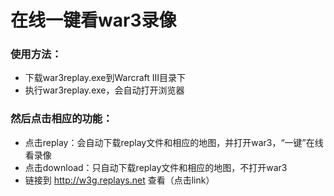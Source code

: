 # 在线一键看war3录像

### 使用方法：

* 下载war3replay.exe到Warcraft III目录下
* 执行war3replay.exe，会自动打开浏览器

### 然后点击相应的功能：

* 点击replay：会自动下载replay文件和相应的地图，并打开war3，“一键”在线看录像
* 点击download：只自动下载replay文件和相应的地图，不打开war3
* 链接到 http://w3g.replays.net 查看（点击link）
